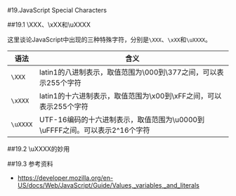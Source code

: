 #19.JavaScript Special Characters

##19.1 \XXX、\xXX和\uXXXX

这里谈论JavaScript中出现的三种特殊字符，分别是`\XXX`、`\xXX`和`\uXXXX`。

语法     |含义
---------|------------------
`\XXX`   |latin1的八进制表示，取值范围为\000到\377之间，可以表示255个字符
`\xXXX`  |latin1的十六进制表示，取值范围为\x00到\xFF之间，可以表示255个字符
`\uXXXX` |UTF-16编码的十六进制表示，取值范围为\u0000到\uFFFF之间。可以表示2^16个字符

##19.2 \uXXXX的妙用

##19.3 参考资料
 * https://developer.mozilla.org/en-US/docs/Web/JavaScript/Guide/Values,_variables,_and_literals
